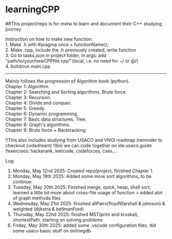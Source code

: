 # learningCPP

##This project/repo is for mxtw to learn and document their C++ studying journey

Instruction on how to make new function: <br>
    1. Make .h with #pragma once + functionName();  <br>
    2. Make .cpp, include the .h previously created, write function <br>
    3. Go to tasks.json in project folder, in args: add "path/to/your/newCPPfile.cpp" (local, i.e. no need for ~/ or @/) <br>
    4. build/run main.cpp <br>
<hr>

Mainly follows the progression of Algorithm book (python).<br>
Chapter 1: Algorithm.<br>
Chapter 2: Searching and Sorting algorithms, Brute force. <br>
Chapter 3: Recursion. <br>
Chapter 4: Divide and conquer. <br>
Chapter 5: Greedy. <br>
Chapter 6: Dynamic programming. <br>
Chapter 7: Basic data structures, Tree. <br>
Chapter 8: Graph's algorithms. <br>
Chapter 9: Brute force + Backtracking.

!!This also includes studying from USACO and VNOI roadmap (reminder to checkout codedream)
!!bro we can code together on ide.usaco.guide
!!exercises: hackerank, leetcode, codeforces, cses,...

Log:
1. Monday, May 12nd 2025: Created repo/project, finished Chapter 1.
2. Monday, May 19th 2025: Added some more sort algorithms, to be continue.
3. Tuesday, May 20th 2025: Finished merge, quick, heap, shell sort, learned a little bit more about cross-file usage of function + added alot of graph methods files
4. Wednesday, May 21st 2025: finished allPairs(floydWarshall & johnson) & weighted (dijkstra & bellmanFord)
5. Thursday, May 22nd 2025: finished MST(prim and kruskal), shortestPath. starting on solving problems
6. Friday, May 30th 2025: added some .vscode configuration files, did some usaco basic stuff on onlinegdb
